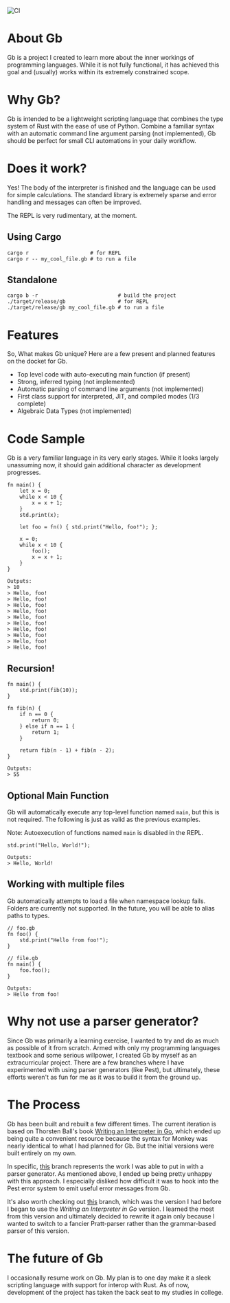 ![CI](https://github.com/shakesbeare/gb_lang/actions/workflows/rust.yml/badge.svg)
# About Gb

Gb is a project I created to learn more about the inner workings of programming
languages. While it is not fully functional, it has achieved this goal and (usually)
works within its extremely constrained scope. 

# Why Gb? 

Gb is intended to be a lightweight scripting language that combines the type system of
Rust with the ease of use of Python. Combine a familiar syntax with an automatic command
line argument parsing (not implemented), Gb should be perfect for small CLI automations
in your daily workflow. 

# Does it work?

Yes! The body of the interpreter is finished and the language can be used for simple
calculations. The standard library is extremely sparse and error handling and messages
can often be improved. 

The REPL is very rudimentary, at the moment.

## Using Cargo

```
cargo r                    # for REPL
cargo r -- my_cool_file.gb # to run a file
```

## Standalone

```
cargo b -r                          # build the project
./target/release/gb                 # for REPL
./target/release/gb my_cool_file.gb # to run a file
```

# Features

So, What makes Gb unique? Here are a few present and planned features on the docket for
Gb. 

- Top level code with auto-executing main function (if present)
- Strong, inferred typing (not implemented)
- Automatic parsing of command line arguments (not implemented)
- First class support for interpreted, JIT, and compiled modes (1/3 complete)
- Algebraic Data Types (not implemented)

# Code Sample

Gb is a very familiar language in its very early stages. While it looks largely
unassuming now, it should gain additional character as development progresses.

```
fn main() {
    let x = 0;
    while x < 10 {
        x = x + 1;
    }
    std.print(x);

    let foo = fn() { std.print("Hello, foo!"); };
    
    x = 0;
    while x < 10 {
        foo();
        x = x + 1;
    }
}
```
```
Outputs:
> 10
> Hello, foo!
> Hello, foo!
> Hello, foo!
> Hello, foo!
> Hello, foo!
> Hello, foo!
> Hello, foo!
> Hello, foo!
> Hello, foo!
> Hello, foo!
```


## Recursion!
```
fn main() {
    std.print(fib(10));
}

fn fib(n) {
    if n == 0 {
        return 0;
    } else if n == 1 {
        return 1;
    }

    return fib(n - 1) + fib(n - 2);
}
```
```
Outputs:
> 55
```

## Optional Main Function

Gb will automatically execute any top-level function named `main`, but this is
not required. The following is just as valid as the previous examples.

Note: Autoexecution of functions named `main` is disabled in the REPL.

```
std.print("Hello, World!");
```
```
Outputs:
> Hello, World!
```

## Working with multiple files

Gb automatically attempts to load a file when namespace lookup fails. Folders are
currently not supported. In the future, you will be able to alias paths to types.
```
// foo.gb
fn foo() {
    std.print("Hello from foo!");
}
```
```
// file.gb
fn main() {
    foo.foo();
}
```
```
Outputs:
> Hello from foo!
```

# Why not use a parser generator?

Since Gb was primarily a learning exercise, I wanted to try and do as much as possible
of it from scratch. Armed with only my programming languages textbook and some serious
willpower, I created Gb by myself as an extracurricular project. There are a few
branches where I have experimented with using parser generators (like Pest), but
ultimately, these efforts weren't as fun for me as it was to build it from the ground
up.

# The Process

Gb has been built and rebuilt a few different times. The current iteration is based on
Thorsten Ball's book [Writing an Interpreter in Go](https://thorstenball.com/books/),
which ended up being quite a convenient resource because the syntax for Monkey was nearly
identical to what I had planned for Gb. But the initial versions were built entirely on
my own. 

In specific, [this](https://github.com/shakesbeare/gb_lang/tree/FromTheGroundUp)
branch represents the work I was able to put in with a parser generator. As mentioned above,
I ended up being pretty unhappy with this approach. I especially disliked how difficult it
was to hook into the Pest error system to emit useful error messages from Gb. 

It's also worth checking out [this](https://github.com/shakesbeare/gb_lang/tree/Rewrite) branch,
which was the version I had before I began to use the *Writing an Interpreter in Go* version. 
I learned the most from this version and ultimately decided to rewrite it again only because I
wanted to switch to a fancier Pratt-parser rather than the grammar-based parser of this version. 


# The future of Gb

I occasionally resume work on Gb. My plan is to one day make it a sleek scripting
language with support for interop with Rust. As of now, development of the project
has taken the back seat to my studies in college. 

